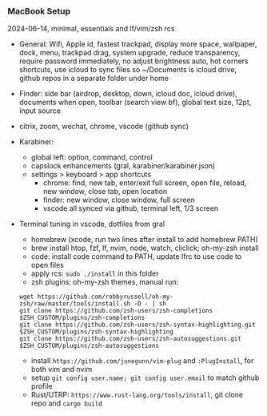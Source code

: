 ### MacBook Setup
2024-06-14, minimal, essentials and lf/vim/zsh rcs

- General: Wifi, Apple id, fastest trackpad, display more space, wallpaper, dock, menu, trackpad drag, system upgrade, reduce transparency, require password immediately, no adjust brightness auto, hot corners shortcuts, use icloud to sync files so ~/Documents is icloud drive, github repos in a separate folder under home
- Finder: side bar (airdrop, desktop, down, icloud doc, icloud drive), documents when open, toolbar (search view bf), global text size, 12pt, input source
- citrix, zoom, wechat, chrome, vscode (github sync)
- Karabiner:
    - global left: option, command, control
    - capslock enhancements (gral, karabiner/karabiner.json)
    - settings > keyboard > app shortcuts
        - chrome: find, new tab, enter/exit full screen, open file, reload, new window, close tab, open location
        - finder: new window, close window, full screen
        - vscode all synced via github, terminal left, 1/3 screen

- Terminal tuning in vscode, dotfiles from gral
    - homebrew (xcode, run two lines after install to add homebrew PATH)
    - brew install htop, fzf, lf, nvim, node, watch, cliclick; oh-my-zsh install
    - code: install code command to PATH, update lfrc to use code to open files
    - apply rcs: `sudo ./install` in this folder
    - zsh plugins: oh-my-zsh themes, manual run:
    ```
    wget https://github.com/robbyrussell/oh-my-zsh/raw/master/tools/install.sh -O - | sh
    git clone https://github.com/zsh-users/zsh-completions $ZSH_CUSTOM/plugins/zsh-completions
    git clone https://github.com/zsh-users/zsh-syntax-highlighting.git $ZSH_CUSTOM/plugins/zsh-syntax-highlighting
    git clone https://github.com/zsh-users/zsh-autosuggestions.git $ZSH_CUSTOM/plugins/zsh-autosuggestions
    ```
    - install `https://github.com/junegunn/vim-plug` and `:PlugInstall`, for both vim and nvim
    - setup `git config user.name; git config user.email` to match github profile
    - Rust/UTRP: `https://www.rust-lang.org/tools/install`, git clone repo and `cargo build`